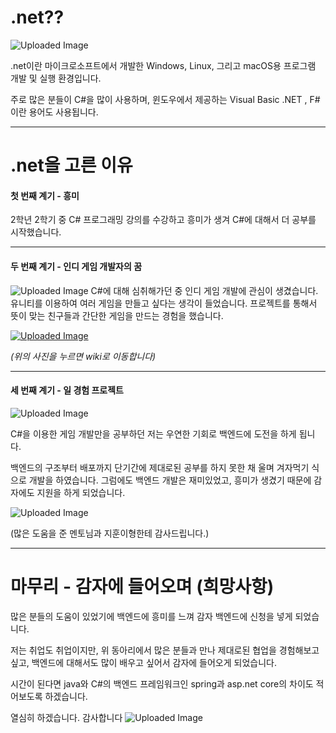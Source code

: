 # .net??
![Uploaded Image](https://gamzatech-bucket.s3.ap-northeast-2.amazonaws.com/post-images/95/ee0a07f6-e1f2-4d94-844f-16e626fbb0d1_image.png)

.net이란 마이크로소프트에서 개발한 Windows, Linux, 그리고 macOS용 프로그램 개발 및 실행 환경입니다.

주로 많은 분들이 C#을 많이 사용하며, 윈도우에서 제공하는 Visual Basic .NET , F#이란 용어도 사용됩니다.

---
# .net을 고른 이유

#### 첫 번째 계기 - 흥미

2학년 2학기 중 C# 프로그래밍 강의를 수강하고 흥미가 생겨 C#에 대해서 더 공부를 시작했습니다.

---

#### 두 번째 계기 - 인디 게임 개발자의 꿈

![Uploaded Image](https://gamzatech-bucket.s3.ap-northeast-2.amazonaws.com/post-images/95/eb7c60cc-c03a-4847-8699-edd09a4dde10_image.png)
C#에 대해 심취해가던 중 인디 게임 개발에 관심이 생겼습니다. 유니티를 이용하여 여러 게임을 만들고 싶다는 생각이 들었습니다. 
프로젝트를 통해서 뜻이 맞는 친구들과 간단한 게임을 만드는 경험을 했습니다.

[![Uploaded Image](https://gamzatech-bucket.s3.ap-northeast-2.amazonaws.com/post-images/95/387b6af4-7b5e-44ed-88c3-dd79a03836d4_image.png)](https://github.com/csh6779/Team_1_FMSG/wiki)

*(위의 사진을 누르면 wiki로 이동합니다)*


---

#### 세 번째 계기 - 일 경험 프로젝트


![Uploaded Image](https://gamzatech-bucket.s3.ap-northeast-2.amazonaws.com/post-images/95/c064941f-e1bb-4f6c-916a-7fccfb2777cb_image.png)

C#을 이용한 게임 개발만을 공부하던 저는 우연한 기회로 백엔드에 도전을 하게 됩니다.

백엔드의 구조부터 배포까지 단기간에 제대로된 공부를 하지 못한 채 울며 겨자먹기 식으로 개발을 하였습니다. 그럼에도 백엔드 개발은 재미있었고, 흥미가 생겼기 때문에 감자에도 지원을 하게 되었습니다.

![Uploaded Image](https://gamzatech-bucket.s3.ap-northeast-2.amazonaws.com/post-images/95/41ddc324-6eb2-462b-b9a4-056f0b40c60b_image.png)

(많은 도움을 준 멘토님과 지훈이형한테 감사드립니다.)

---

# 마무리 - 감자에 들어오며 (희망사항)

많은 분들의 도움이 있었기에 백엔드에 흥미를 느껴 감자 백엔드에 신청을 넣게 되었습니다. 

저는 취업도 취업이지만, 위 동아리에서 많은 분들과 만나 제대로된 협업을 경험해보고 싶고, 백엔드에 대해서도 많이 배우고 싶어서 감자에 들어오게 되었습니다. 

시간이 된다면 java와 C#의 백엔드 프레임워크인 spring과 asp.net core의 차이도 적어보도록 하겠습니다.

열심히 하겠습니다. 감사합니다
![Uploaded Image](https://gamzatech-bucket.s3.ap-northeast-2.amazonaws.com/post-images/95/dd857b43-db61-4a4a-9357-b246a18f8fad_image.png)